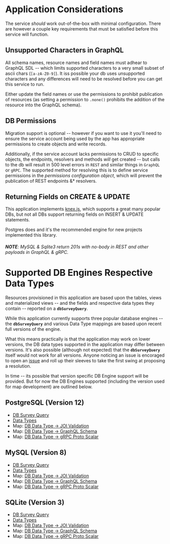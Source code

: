 

# Application Considerations

The service _should_ work out-of-the-box with minimal configuration. There are however a couple key requirements that must be satisfied before this service will function.

## Unsupported Characters in GraphQL
All schema names, resource names and field names must adhear to GraphQL SDL -- which limits supported characters to a very small subset of ascii chars (`[a-zA-Z0-9]`). It iss possible your db uses unsupported characters and any differences will need to be resolved before you can get this service to run.

Either update the field names or use the permissions to prohibit publication of resources (as setting a permission to `.none()` prohibits the addition of the resource into the GraphQL schema).

## DB Permissions

Migration support is optional -- however if you want to use it you'll need to ensure the service account being used by the app has appropriate permissions to create objects and write records.

Additionally, if the service account lacks permissions to CRUD to specific objects, the endpoints, resolvers and methods *will* get created -- but calls to the db will result in 500 level errors in `REST` and similar things in `GraphQL` or `gRPC`.
The supported method for resolving this is to define service permissions in the *permissions configuration object*, which will prevent the publication of REST endpoints &* resolvers.

## Returning Fields on CREATE & UPDATE
This application implements [knex.js](http://knexjs.org), which supports a great many popular DBs, but not all DBs support returning fields on INSERT & UPDATE statements.

Postgres does and it's the recommended engine for new projects implemented this library.

###### **NOTE**: MySQL & Sqlite3 return 201s with no-body  in REST and other payloads in GraphQL & gRPC.


# Supported DB Engines Respective Data Types

Resources provisioned in this application are based upon the tables, views and materialized views -- and the fields and respective data types they contain -- reported on a **`dbSurveyQuery`**.

While this application currently supports three popular database engines -- the **`dbSurveyQuery`** and various Data Type mappings are based upon recent full versions of the engine.

What this means practically is that the application may work on lower versions, the DB data types supported in the application may differ between versions. It's also possible (although not expected) that the **`dbSurveyQuery`** itself would not work for all versions. Anyone noticing an issue is encoraged to open an [issue]() and roll up their sleeves to take the first swing at proposing a resolution.

In time -- its possible that version specific DB Engine support will be provided. But for now the DB Engines supported (including the version used for map development) are outlined below.

## PostgreSQL (Version 12)
- [DB Survey Query](./src/dialects/mysql.ts)
- [Data Types](https://www.postgresql.org/docs/12/datatype.html)
- Map: [DB Data Type -> JOI Validation](./src/dialects/mysql.ts)
- Map: [DB Data Type -> GraphQL Schema](./src/dialects/mysql.ts)
- Map: [DB Data Type -> gRPC Proto Scalar](./src/dialects/mysql.ts)

## MySQL (Version 8)
- [DB Survey Query](./src/dialects/postgres.ts)
- [Data Types](https://dev.mysql.com/doc/refman/8.0/en/data-types.html)
- Map: [DB Data Type -> JOI Validation](./src/dialects/postgres.ts)
- Map: [DB Data Type -> GraphQL Schema](./src/dialects/postgres.ts)
- Map: [DB Data Type -> gRPC Proto Scalar](./src/dialects/postgres.ts)

## SQLite (Version 3)
- [DB Survey Query](./src/dialects/sqlite.ts)
- [Data Types](https://www.sqlite.org/datatype3.html)
- Map: [DB Data Type -> JOI Validation](./src/dialects/sqlite.ts)
- Map: [DB Data Type -> GraphQL Schema](./src/dialects/sqlite.ts)
- Map: [DB Data Type -> gRPC Proto Scalar](./src/dialects/sqlite.ts)

